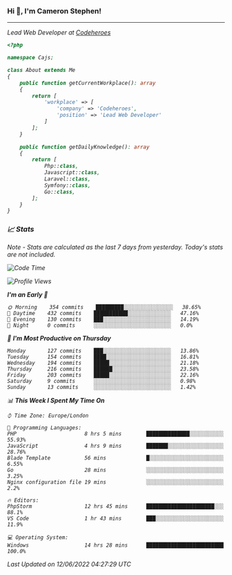 ### Hi 👋, I'm Cameron Stephen!
<hr>
<p><em>Lead Web Developer at <a href="https://codeheroes.co.uk">Codeheroes</a></p>


```php
<?php

namespace Cajs;

class About extends Me
{
    public function getCurrentWorkplace(): array
    {
        return [
            'workplace' => [
                'company' => 'Codeheroes',
                'position' => 'Lead Web Developer'
            ]
        ];
    }

    public function getDailyKnowledge(): array
    {
        return [
            Php::class,
            Javascript::class,
            Laravel::class,
            Symfony::class,
            Go::class,
        ];
    }
}
```

### 📈 Stats
<p><em>Note - Stats are calculated as the last 7 days from yesterday. Today's stats are not included.</em></p>


<!--START_SECTION:waka-->
![Code Time](http://img.shields.io/badge/Code%20Time-2%2C930%20hrs%2021%20mins-blue)

![Profile Views](http://img.shields.io/badge/Profile%20Views-0-blue)

**I'm an Early 🐤** 

```text
🌞 Morning    354 commits    █████████░░░░░░░░░░░░░░░░   38.65% 
🌆 Daytime    432 commits    ███████████░░░░░░░░░░░░░░   47.16% 
🌃 Evening    130 commits    ███░░░░░░░░░░░░░░░░░░░░░░   14.19% 
🌙 Night      0 commits      ░░░░░░░░░░░░░░░░░░░░░░░░░   0.0%

```
📅 **I'm Most Productive on Thursday** 

```text
Monday       127 commits    ███░░░░░░░░░░░░░░░░░░░░░░   13.86% 
Tuesday      154 commits    ████░░░░░░░░░░░░░░░░░░░░░   16.81% 
Wednesday    194 commits    █████░░░░░░░░░░░░░░░░░░░░   21.18% 
Thursday     216 commits    ██████░░░░░░░░░░░░░░░░░░░   23.58% 
Friday       203 commits    █████░░░░░░░░░░░░░░░░░░░░   22.16% 
Saturday     9 commits      ░░░░░░░░░░░░░░░░░░░░░░░░░   0.98% 
Sunday       13 commits     ░░░░░░░░░░░░░░░░░░░░░░░░░   1.42%

```


📊 **This Week I Spent My Time On** 

```text
⌚︎ Time Zone: Europe/London

💬 Programming Languages: 
PHP                      8 hrs 5 mins        ██████████████░░░░░░░░░░░   55.93% 
JavaScript               4 hrs 9 mins        ███████░░░░░░░░░░░░░░░░░░   28.76% 
Blade Template           56 mins             █░░░░░░░░░░░░░░░░░░░░░░░░   6.55% 
Go                       28 mins             ░░░░░░░░░░░░░░░░░░░░░░░░░   3.25% 
Nginx configuration file 19 mins             ░░░░░░░░░░░░░░░░░░░░░░░░░   2.2%

🔥 Editors: 
PhpStorm                 12 hrs 45 mins      ██████████████████████░░░   88.1% 
VS Code                  1 hr 43 mins        ███░░░░░░░░░░░░░░░░░░░░░░   11.9%

💻 Operating System: 
Windows                  14 hrs 28 mins      █████████████████████████   100.0%

```


 Last Updated on 12/06/2022 04:27:29 UTC
<!--END_SECTION:waka-->
